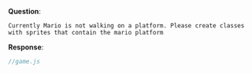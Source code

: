 **Question**:
```
Currently Mario is not walking on a platform. Please create classes with sprites that contain the mario platform
```

**Response**:
```js
//game.js
```